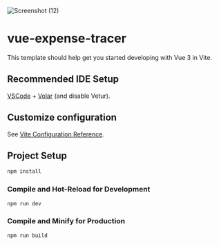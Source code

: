 ![Screenshot (12)](https://github.com/ArpanJana2002/Vue_expense_tracer/assets/125195972/9a725089-5639-4852-8f4c-43f06f62ab09)
# vue-expense-tracer

This template should help get you started developing with Vue 3 in Vite.

## Recommended IDE Setup

[VSCode](https://code.visualstudio.com/) + [Volar](https://marketplace.visualstudio.com/items?itemName=Vue.volar) (and disable Vetur).

## Customize configuration

See [Vite Configuration Reference](https://vitejs.dev/config/).

## Project Setup

```sh
npm install
```

### Compile and Hot-Reload for Development

```sh
npm run dev
```

### Compile and Minify for Production

```sh
npm run build
```
